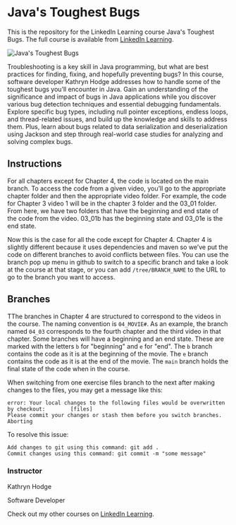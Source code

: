 # Java's Toughest Bugs
This is the repository for the LinkedIn Learning course Java's Toughest Bugs. The full course is available from [LinkedIn Learning][URL-lil-course].

![Java's Toughest Bugs][URL-lil-thumbnail]

Troubleshooting is a key skill in Java programming, but what are best practices for finding, fixing, and hopefully preventing bugs? In this course, software developer Kathryn Hodge addresses how to handle some of the toughest bugs you’ll encounter in Java. Gain an understanding of the significance and impact of bugs in Java applications while you discover various bug detection techniques and essential debugging fundamentals. Explore specific bug types, including null pointer exceptions, endless loops, and thread-related issues, and build up the knowledge and skills to address them. Plus, learn about bugs related to data serialization and deserialization using Jackson and step through real-world case studies for analyzing and solving complex bugs.


## Instructions
For all chapters except for Chapter 4, the code is located on the main branch. To access the code from a given video, you’ll go to the appropriate chapter folder and then the appropriate video folder. For example, the code for Chapter 3 video 1 will be in the chapter 3 folder and the 03_01 folder. From here, we have two folders that have the beginning and end state of the code from the video. 03_01b has the beginning state and 03_01e is the end state. 

Now this is the case for all the code except for Chapter 4. Chapter 4 is slightly different because it uses dependencies and maven so we’ve put the code on different branches to avoid conflicts between files. You can use the branch pop up menu in github to switch to a specific branch and take a look at the course at that stage, or you can add `/tree/BRANCH_NAME` to the URL to go to the branch you want to access.

## Branches
TThe branches in Chapter 4 are structured to correspond to the videos in the course. The naming convention is `04_MOVIE#`. As an example, the branch named `04_03` corresponds to the fourth chapter and the third video in that chapter. 
Some branches will have a beginning and an end state. These are marked with the letters `b` for "beginning" and `e` for "end". The `b` branch contains the code as it is at the beginning of the movie. The `e` branch contains the code as it is at the end of the movie. The `main` branch holds the final state of the code when in the course.

When switching from one exercise files branch to the next after making changes to the files, you may get a message like this:

    error: Your local changes to the following files would be overwritten by checkout:        [files]
    Please commit your changes or stash them before you switch branches.
    Aborting

To resolve this issue:
	
    Add changes to git using this command: git add .
	Commit changes using this command: git commit -m "some message"


### Instructor
Kathryn Hodge

Software Developer


Check out my other courses on [LinkedIn Learning][URL-instructor-home].

[URL-lil-course]: https://www.linkedin.com/learning/java-s-toughest-bugs
[URL-lil-thumbnail]: https://media.licdn.com/dms/image/D4D0DAQHo50vtW8df1g/learning-public-crop_675_1200/0/1701460214547?e=2147483647&v=beta&t=N6GE0Hkkb0CMKhnD6C_Qm0R6-DWw8jvX_gkYzW-ZviE
[URL-instructor-home]: https://www.linkedin.com/learning/instructors/kathryn-hodge





[lil-course-url]: https://www.linkedin.com/learning/
[lil-thumbnail-url]: http://

